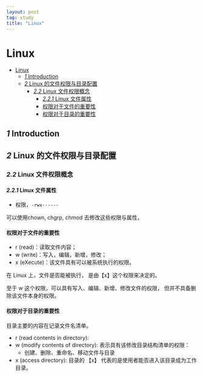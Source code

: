 ```yaml
---
layout: post
tag: study
title: "Linux"
---
```


# Linux

- [Linux](#linux)
  - [*1* Introduction](#1-introduction)
  - [*2* Linux 的文件权限与目录配置](#2-linux-的文件权限与目录配置)
    - [*2.2* Linux 文件权限概念](#22-linux-文件权限概念)
      - [*2.2.1* Linux 文件属性](#221-linux-文件属性)
      - [权限对于文件的重要性](#权限对于文件的重要性)
      - [权限对于目录的重要性](#权限对于目录的重要性)

## *1* Introduction
## *2* Linux 的文件权限与目录配置

### *2.2* Linux 文件权限概念
#### *2.2.1* Linux 文件属性
- 权限，`-rwx------`

可以使用chown, chgrp, chmod
去修改这些权限与属性，

#### 权限对于文件的重要性
- r (read)：读取文件内容；
- w (write)：写入，编辑，新增，修改；
- x (eXecute)：该文件具有可以被系统执行的权限。

在 Linux 上，文件是否能被执行， 是由【x】这个权限来决定的。  

至于 w 这个权限，可以具有写入、编辑、新增、修改文件的权限，
但并不具备删除该文件本身的权限。

#### 权限对于目录的重要性
目录主要的内容在记录文件名清单。
- r (read contents in directory):
- w (modify contents of directory):
  表示具有该修改目录结构清单的权限：
  - 创建、删除、重命名、移动文件与目录
- x (access directory):
  目录的 【x】 代表的是使用者能否进入该目录成为工作目录。
